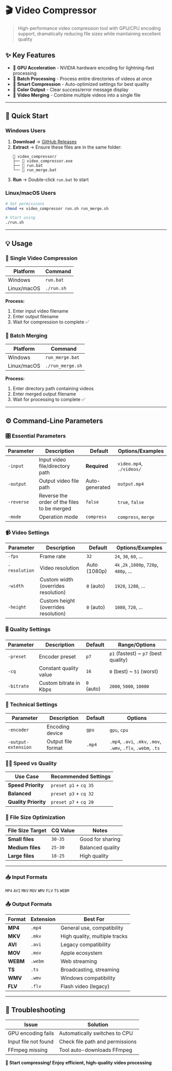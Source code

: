 # 🎬 Video Compressor

> High-performance video compression tool with GPU/CPU encoding support, dramatically reducing file sizes while maintaining excellent quality

## ✨ Key Features

- 🚀 **GPU Acceleration** - NVIDIA hardware encoding for lightning-fast processing
- 📁 **Batch Processing** - Process entire directories of videos at once
- 🎯 **Smart Compression** - Auto-optimized settings for best quality
- 🎨 **Color Output** - Clear success/error message display
- 🔄 **Video Merging** - Combine multiple videos into a single file

---

## 🚀 Quick Start

### Windows Users

1. **Download** → [GitHub Releases](https://github.com/911218sky/video_compressor/releases)
2. **Extract** → Ensure these files are in the same folder:
   ```
   📁 video_compressor/
   ├── 🔧 video_compressor.exe
   ├── 📝 run.bat
   └── 📝 run_merge.bat
   ```
3. **Run** → Double-click `run.bat` to start

### Linux/macOS Users

```bash
# Set permissions
chmod +x video_compressor run.sh run_merge.sh

# Start using
./run.sh
```

---

## 💡 Usage

### 🎯 Single Video Compression

| Platform | Command |
|----------|---------|
| Windows | `run.bat` |
| Linux/macOS | `./run.sh` |

**Process:**
1. Enter input video filename
2. Enter output filename  
3. Wait for compression to complete ✅

### 📁 Batch Merging

| Platform | Command |
|----------|---------|
| Windows | `run_merge.bat` |
| Linux/macOS | `./run_merge.sh` |

**Process:**
1. Enter directory path containing videos
2. Enter merged output filename
3. Wait for processing to complete ✅

---

## ⚙️ Command-Line Parameters

### 🎛️ Essential Parameters

| Parameter | Description | Default | Options/Examples |
|-----------|-------------|---------|------------------|
| `-input` | Input video file/directory path | **Required** | `video.mp4`, `./videos/` |
| `-output` | Output video file path | Auto-generated | `output.mp4` |
| `-reverse` | Reverse the order of the files to be merged | `false` | `true`, `false` |
| `-mode` | Operation mode | `compress` | `compress`, `merge` |

### 📹 Video Settings

| Parameter | Description | Default | Options/Examples |
|-----------|-------------|---------|------------------|
| `-fps` | Frame rate | `32` | `24`, `30`, `60`, ... |
| `-resolution` | Video resolution | Auto (1080p) | `4k` ,`2k` ,`1080p`, `720p`, `480p`, ... |
| `-width` | Custom width (overrides resolution) | `0` (auto) | `1920`, `1280`, ... |
| `-height` | Custom height (overrides resolution) | `0` (auto) | `1080`, `720`, ... |

### 🎚️ Quality Settings

| Parameter | Description | Default | Range/Options |
|-----------|-------------|---------|---------------|
| `-preset` | Encoder preset | `p7` | `p1` (fastest) ~ `p7` (best quality) |
| `-cq` | Constant quality value | `16` | `0` (best) ~ `51` (worst) |
| `-bitrate` | Custom bitrate in Kbps | `0` (auto) | `2000`, `5000`, `10000` |

### 🔧 Technical Settings

| Parameter | Description | Default | Options |
|-----------|-------------|---------|---------|
| `-encoder` | Encoding device | `gpu` | `gpu`, `cpu` |
| `-output-extension` | Output file format | `.mp4` | `.mp4`, `.avi`, `.mkv`, `.mov`, `.wmv`, `.flv`, `.webm`, `.ts` |

### 🏃‍♂️ Speed vs Quality

| Use Case | Recommended Settings |
|----------|---------------------|
| **Speed Priority** | `preset p1` + `cq 35` |
| **Balanced** | `preset p3` + `cq 32` |
| **Quality Priority** | `preset p7` + `cq 20` |

### 💾 File Size Optimization

| File Size Target | CQ Value | Notes |
|------------------|----------|-------|
| **Small files** | `30-35` | Good for sharing |
| **Medium files** | `25-30` | Balanced quality |
| **Large files** | `18-25` | High quality |

---

### 📥 Input Formats
`MP4` `AVI` `MKV` `MOV` `WMV` `FLV` `TS` `WEBM`

### 📤 Output Formats  
| Format | Extension | Best For |
|--------|-----------|----------|
| **MP4** | `.mp4` | General use, compatibility |
| **MKV** | `.mkv` | High quality, multiple tracks |
| **AVI** | `.avi` | Legacy compatibility |
| **MOV** | `.mov` | Apple ecosystem |
| **WEBM** | `.webm` | Web streaming |
| **TS** | `.ts` | Broadcasting, streaming |
| **WMV** | `.wmv` | Windows compatibility |
| **FLV** | `.flv` | Flash video (legacy) |

---

## 🔧 Troubleshooting

| Issue | Solution |
|-------|----------|
| GPU encoding fails | Automatically switches to CPU |
| Input file not found | Check file path and permissions |
| FFmpeg missing | Tool auto-downloads FFmpeg |


**🚀 Start compressing! Enjoy efficient, high-quality video processing**